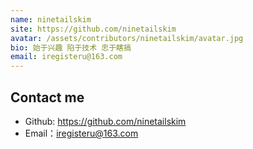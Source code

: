 ```yaml
---
name: ninetailskim
site: https://github.com/ninetailskim
avatar: /assets/contributors/ninetailskim/avatar.jpg
bio: 始于兴趣 陷于技术 忠于瞎搞
email: iregisteru@163.com
---
```


## Contact me

- Github: <https://github.com/ninetailskim>
- Email：<iregisteru@163.com>  